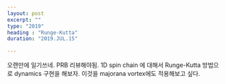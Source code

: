 ```yaml
---
layout: post
excerpt: ""
type: "2019"
heading : "Runge-Kutta"
duration: "2019.JUL.15"

---
```


오랜만에 일기쓰네. PRB 리뷰해야됨. 1D spin chain 에 대해서 Runge-Kutta 방법으로 dynamics 구현을 해보자. 이것을 majorana vortex에도 적용해보고 싶다. 
